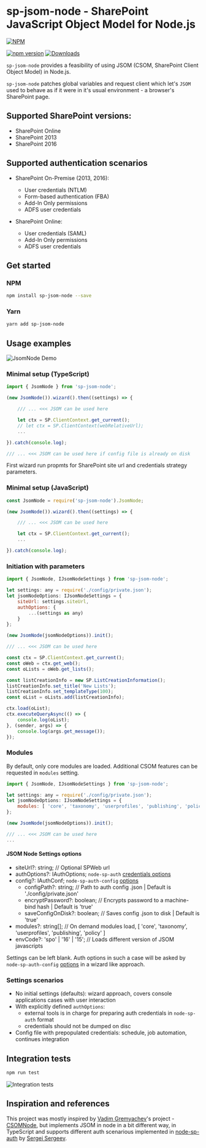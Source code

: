 # sp-jsom-node - SharePoint JavaScript Object Model for Node.js

[![NPM](https://nodei.co/npm/sp-jsom-node.png?mini=true&downloads=true&downloadRank=true&stars=true)](https://nodei.co/npm/sp-jsom-node/)

[![npm version](https://badge.fury.io/js/sp-jsom-node.svg)](https://badge.fury.io/js/sp-jsom-node)
[![Downloads](https://img.shields.io/npm/dm/sp-jsom-node.svg)](https://www.npmjs.com/package/sp-jsom-node)

`sp-jsom-node` provides a feasibility of using JSOM (CSOM, SharePoint Client Object Model) in Node.js.

`sp-jsom-node` patches global variables and request client which let's `JSOM` used to behave as if it were in it's usual environment - a browser's SharePoint page.

## Supported SharePoint versions:

- SharePoint Online
- SharePoint 2013
- SharePoint 2016

## Supported authentication scenarios

- SharePoint On-Premise (2013, 2016):
  - User credentials (NTLM)
  - Form-based authentication (FBA)
  - Add-In Only permissions
  - ADFS user credentials

- SharePoint Online:
  - User credentials (SAML)
  - Add-In Only permissions
  - ADFS user credentials

## Get started

### NPM

```bash
npm install sp-jsom-node --save
```

### Yarn

```bash
yarn add sp-jsom-node
```

## Usage examples

![JsomNode Demo](./docs/imgs/JsomNode.demo.gif)

### Minimal setup (TypeScript)

```javascript
import { JsomNode } from 'sp-jsom-node';

(new JsomNode()).wizard().then((settings) => {

    /// ... <<< JSOM can be used here

    let ctx = SP.ClientContext.get_current();
    // let ctx = SP.ClientContext(webRelativeUrl);
    ...

}).catch(console.log);

/// ... <<< JSOM can be used here if config file is already on disk
```

First wizard run propmts for SharePoint site url and credentials strategy parameters.

### Minimal setup (JavaScript)

```javascript
const JsomNode = require('sp-jsom-node').JsomNode;

(new JsomNode()).wizard().then((settings) => {

    /// ... <<< JSOM can be used here

    let ctx = SP.ClientContext.get_current();
    ...

}).catch(console.log);
```

### Initiation with parameters

```javascript
import { JsomNode, IJsomNodeSettings } from 'sp-jsom-node';

let settings: any = require('./config/private.json');
let jsomNodeOptions: IJsomNodeSettings = {
    siteUrl: settings.siteUrl,
    authOptions: {
        ...(settings as any)
    }
};

(new JsomNode(jsomNodeOptions)).init();

/// ... <<< JSOM can be used here

const ctx = SP.ClientContext.get_current();
const oWeb = ctx.get_web();
const oLists = oWeb.get_lists();

const listCreationInfo = new SP.ListCreationInformation();
listCreationInfo.set_title('New Lists');
listCreationInfo.set_templateType(100);
const oList = oLists.add(listCreationInfo);

ctx.load(oList);
ctx.executeQueryAsync(() => {
    console.log(oList);
}, (sender, args) => {
    console.log(args.get_message());
});

```

### Modules

By default, only core modules are loaded.
Additional CSOM features can be requested in `modules` setting.

```javascript
import { JsomNode, IJsomNodeSettings } from 'sp-jsom-node';

let settings: any = require('./config/private.json');
let jsomNodeOptions: IJsomNodeSettings = {
    modules: [ 'core', 'taxonomy', 'userprofiles', 'publishing', 'policy' ]
};

(new JsomNode(jsomNodeOptions)).init();

/// ... <<< JSOM can be used here
...
```

#### JSOM Node Settings options

- siteUrl?: string; // Optional SPWeb url
- authOptions?: IAuthOptions; `node-sp-auth` [credentials options](https://github.com/s-KaiNet/node-sp-auth)
- config?: IAuthConf; `node-sp-auth-config` [options](https://github.com/koltyakov/node-sp-auth-config)
  - configPath?: string; // Path to auth config .json | Default is './config/private.json'
  - encryptPassword?: boolean; // Encrypts password to a machine-bind hash | Default is 'true'
  - saveConfigOnDisk?: boolean; // Saves config .json to disk | Default is 'true'
- modules?: string[]; // On demand modules load, [ 'core', 'taxonomy', 'userprofiles', 'publishing', 'policy' ]
- envCode?: 'spo' | '16' | '15'; // Loads different version of JSOM javascripts

Settings can be left blank. Auth options in such a case will be asked by `node-sp-auth-config` [options](https://github.com/koltyakov/node-sp-auth-config) in a wizard like approach.

### Settings scenarios

- No initial settings (defaults): wizard approach, covers console applications cases with user interaction
- With explicitly defined `authOptions`:
  - external tools is in charge for preparing auth credentials in `node-sp-auth` format
  - credentials should not be dumped on disc
- Config file with prepopulated credentials: schedule, job automation, continues integration

## Integration tests

```bash
npm run test
```

![Integration tests](./docs/imgs/mocha.jpg)

## Inspiration and references

This project was mostly inspired by [Vadim Gremyachev](https://github.com/vgrem)'s project - [CSOMNode](https://github.com/vgrem/CSOMNode), but implements JSOM in node in a bit different way, in TypeScript and supports different auth scenarious implemented in [node-sp-auth](https://github.com/s-KaiNet/node-sp-auth) by [Sergei Sergeev](https://github.com/s-KaiNet).